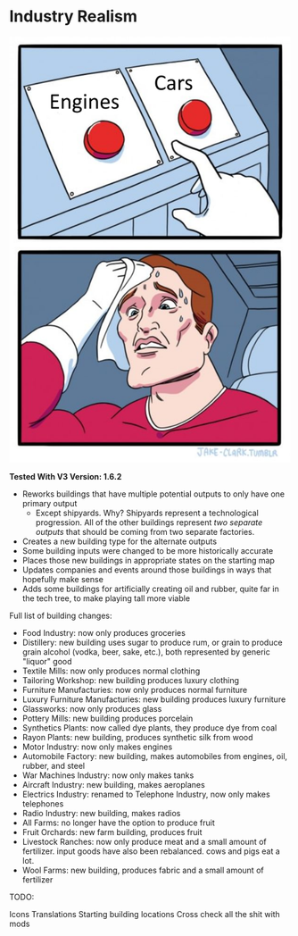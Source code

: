 # Industry Realism

![Preview](thumbnail.png)

**Tested With V3 Version: 1.6.2**

- Reworks buildings that have multiple potential outputs to only have one primary output
  - Except shipyards. Why? Shipyards represent a technological progression. All of the other buildings represent _two separate outputs_ that should be coming from two separate factories.
- Creates a new building type for the alternate outputs
- Some building inputs were changed to be more historically accurate
- Places those new buildings in appropriate states on the starting map
- Updates companies and events around those buildings in ways that hopefully make sense
- Adds some buildings for artificially creating oil and rubber, quite far in the tech tree, to make playing tall more viable

Full list of building changes:

- Food Industry: now only produces groceries
- Distillery: new building uses sugar to produce rum, or grain to produce grain alcohol (vodka, beer, sake, etc.), both represented by generic "liquor" good
- Textile Mills: now only produces normal clothing
- Tailoring Workshop: new building produces luxury clothing
- Furniture Manufacturies: now only produces normal furniture
- Luxury Furniture Manufacturies: new building produces luxury furniture
- Glassworks: now only produces glass
- Pottery Mills: new building produces porcelain
- Synthetics Plants: now called dye plants, they produce dye from coal
- Rayon Plants: new building, produces synthetic silk from wood
- Motor Industry: now only makes engines
- Automobile Factory: new building, makes automobiles from engines, oil, rubber, and steel
- War Machines Industry: now only makes tanks
- Aircraft Industry: new building, makes aeroplanes
- Electrics Industry: renamed to Telephone Industry, now only makes telephones
- Radio Industry: new building, makes radios
- All Farms: no longer have the option to produce fruit
- Fruit Orchards: new farm building, produces fruit
- Livestock Ranches: now only produce meat and a small amount of fertilizer. input goods have also been rebalanced. cows and pigs eat a lot.
- Wool Farms: new building, produces fabric and a small amount of fertilizer

TODO:

Icons
Translations
Starting building locations
Cross check all the shit with mods
